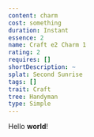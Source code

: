 ```yaml
---
content: charm
cost: something
duration: Instant
essence: 2
name: Craft e2 Charm 1
rating: 2
requires: []
shortDescription: ~
splat: Second Sunrise
tags: []
trait: Craft
tree: Handyman
type: Simple
---
```


Hello **world**!
